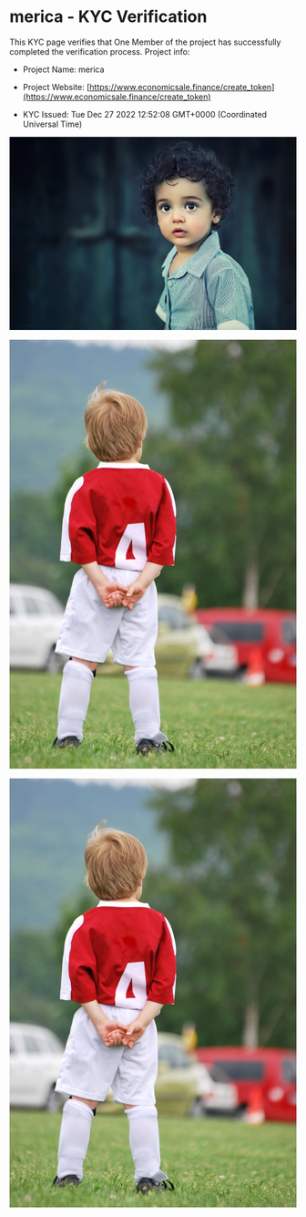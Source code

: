 # merica - KYC Verification
		


This KYC page verifies that One Member of the project has successfully completed the verification process. Project info:
		


- Project Name: merica
		

- Project Website: [https://www.economicsale.finance/create_token](https://www.economicsale.finance/create_token)
		

- KYC Issued: Tue Dec 27 2022 12:52:08 GMT+0000 (Coordinated Universal Time)
		


![This is an face image](./personFace.png)
		

![This is an cnic image](./cnicImage.png)
		

![This is an passport image](./passportImage.png)
	